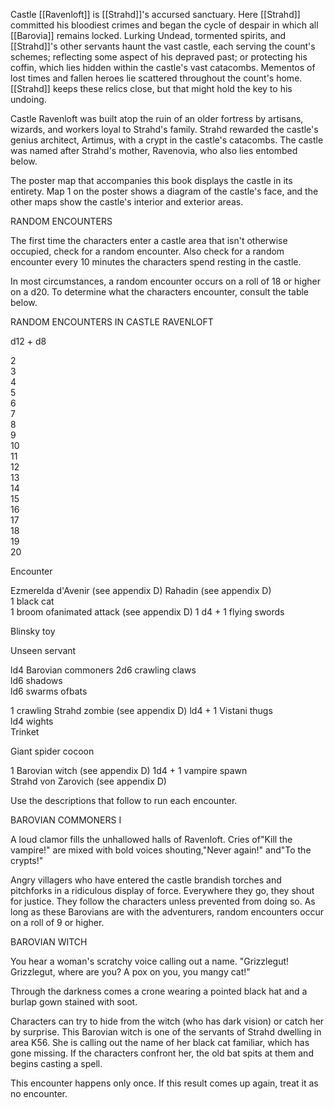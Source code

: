 Castle [[Ravenloft]] is [[Strahd]]'s accursed sanctuary. Here [[Strahd]] committed his bloodiest crimes and began the cycle of despair in which all [[Barovia]] remains locked. Lurking Undead, tormented spirits, and [[Strahd]]'s other servants haunt the vast castle, each serving the count's schemes; reflecting some aspect of his depraved past; or protecting his coffin, which lies hidden within the castle's vast catacombs. Mementos of lost times and fallen heroes lie scattered throughout the count's home. [[Strahd]] keeps these relics close, but that might hold the key to his undoing.

Castle Ravenloft was built atop the ruin of an older fortress by artisans, wizards, and workers loyal to Strahd's family. Strahd rewarded the castle's genius architect, Artimus, with a crypt in the castle's catacombs. The castle was named after Strahd's mother, Ravenovia, who also lies entombed below.

The poster map that accompanies this book displays the castle in its entirety. Map 1 on the poster shows a diagram of the castle's face, and the other maps show the castle's interior and exterior areas.

RANDOM ENCOUNTERS

The first time the characters enter a castle area that isn't otherwise occupied, check for a random encounter. Also check for a random encounter every 10 minutes the characters spend resting in the castle.

In most circumstances, a random encounter occurs on a roll of 18 or higher on a d20. To determine what the characters encounter, consult the table below.

RANDOM ENCOUNTERS IN CASTLE RAVENLOFT



d12 + d8 

2  
3  
4  
5  
6  
7  
8  
9  
10  
11  
12  
13  
14  
15  
16  
17  
18  
19  
20

Encounter

Ezmerelda d'Avenir (see appendix D) Rahadin (see appendix D)  
1 black cat  
1 broom ofanimated attack (see appendix D) 1 d4 + 1 flying swords

Blinsky toy

Unseen servant

ld4 Barovian commoners 2d6 crawling claws  
ld6 shadows  
ld6 swarms ofbats

1 crawling Strahd zombie (see appendix D) ld4 + 1 Vistani thugs  
ld4 wights  
Trinket

Giant spider cocoon

1 Barovian witch (see appendix D) 1d4 + 1 vampire spawn  
Strahd von Zarovich (see appendix D)


Use the descriptions that follow to run each encounter.

BAROVIAN COMMONERS I

A loud clamor fills the unhallowed halls of Ravenloft. Cries of"Kill the vampire!" are mixed with bold voices shouting,"Never again!" and"To the crypts!"

Angry villagers who have entered the castle brandish torches and pitchforks in a ridiculous display of force. Everywhere they go, they shout for justice. They follow the characters unless prevented from doing so. As long as these Barovians are with the adventurers, random encounters occur on a roll of 9 or higher.

BAROVIAN WITCH

You hear a woman's scratchy voice calling out a name. "Grizzlegut! Grizzlegut, where are you? A pox on you, you mangy cat!"

Through the darkness comes a crone wearing a pointed black hat and a burlap gown stained with soot.

Characters can try to hide from the witch (who has dark­ vision) or catch her by surprise. This Barovian witch is one of the servants of Strahd dwelling in area K56. She is calling out the name of her black cat familiar, which has gone missing. If the characters confront her, the old bat spits at them and begins casting a spell.

This encounter happens only once. If this result comes up again, treat it as no encounter.
